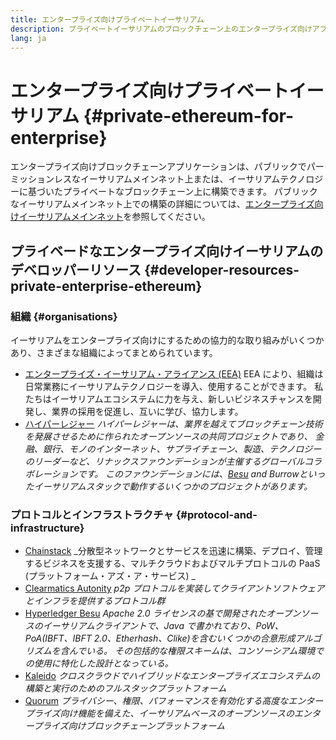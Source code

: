 ```yaml
---
title: エンタープライズ向けプライベートイーサリアム
description: プライベートイーサリアムのブロックチェーン上のエンタープライズ向けアプリケーション用リソース
lang: ja
---
```


# エンタープライズ向けプライベートイーサリアム {#private-ethereum-for-enterprise}

エンタープライズ向けブロックチェーンアプリケーションは、パブリックでパーミッションレスなイーサリアムメインネット上または、イーサリアムテクノロジーに基づいたプライベートなブロックチェーン上に構築できます。 パブリックなイーサリアムメインネット上での構築の詳細については、[エンタープライズ向けイーサリアムメインネット](/enterprise/)を参照してください。

## プライベードなエンタープライズ向けイーサリアムのデベロッパーリソース {#developer-resources-private-enterprise-ethereum}

### 組織 {#organisations}

イーサリアムをエンタープライズ向けにするための協力的な取り組みがいくつかあり、さまざまな組織によってまとめられています。

- [エンタープライズ・イーサリアム・アライアンス (EEA)](https://entethalliance.org/) EEA により、組織は日常業務にイーサリアムテクノロジーを導入、使用することができます。 私たちはイーサリアムエコシステムに力を与え、新しいビジネスチャンスを開発し、業界の採用を促進し、互いに学び、協力します。
- [ハイパーレジャー](https://hyperledger.org) _ハイパーレジャーは、業界を越えてブロックチェーン技術を発展させるために作られたオープンソースの共同プロジェクトであり、 金融、銀行、モノのインターネット、サプライチェーン、製造、テクノロジーのリーダーなど、リナックスファウンデーションが主催するグローバルコラボレーションです。 このファウンデーションには、[Besu](https://www.hyperledger.org/use/besu) and Burrowといったイーサリアムスタックで動作するいくつかのプロジェクトがあります。_

### プロトコルとインフラストラクチャ {#protocol-and-infrastructure}

- [Chainstack](https://chainstack.com/) _分散型ネットワークとサービスを迅速に構築、デプロイ、管理するビジネスを支援する、マルチクラウドおよびマルチプロトコルの PaaS (プラットフォーム・アズ・ア・サービス) _
- [Clearmatics Autonity](https://www.clearmatics.com/about/) _p2p プロトコルを実装してクライアントソフトウェアとインフラを提供するプロトコル群_
- [Hyperledger Besu](https://www.hyperledger.org/use/besu) _Apache 2.0 ライセンスの基で開発されたオープンソースのイーサリアムクライアントで、Java で書かれており、PoW、PoA(IBFT、IBFT 2.0、Etherhash、Clike)を含むいくつかの合意形成アルゴリズムを含んでいる。 その包括的な権限スキームは、コンソーシアム環境での使用に特化した設計となっている。_
- [Kaleido](https://kaleido.io/) _クロスクラウドでハイブリッドなエンタープライズエコシステムの構築と実行のためのフルスタックプラットフォーム_
- [Quorum](https://consensys.net/quorum/) _プライバシー、権限、パフォーマンスを有効化する高度なエンタープライズ向け機能を備えた、イーサリアムベースのオープンソースのエンタープライズ向けブロックチェーンプラットフォーム_
